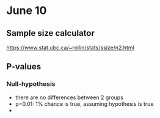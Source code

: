 # June 10

## Sample size calculator
https://www.stat.ubc.ca/~rollin/stats/ssize/n2.html


## P-values

### Null-hypothesis

- there are no differences between 2 groups
- p=0.01: 1% chance is true, assuming hypothesis is true
- 

